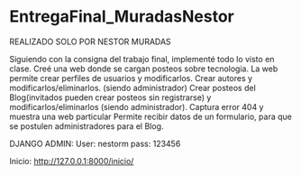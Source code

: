# EntregaFinal_MuradasNestor

REALIZADO SOLO POR NESTOR MURADAS



Siguiendo con la consigna del trabajo final, implementé todo lo visto en clase.
Creé una web donde se cargan posteos sobre tecnologia.
La web permite crear perfiles de usuarios y modificarlos.
Crear autores y modificarlos/eliminarlos. (siendo administrador)
Crear posteos del Blog(invitados pueden crear posteos sin registrarse) y modificarlos/eliminarlos (siendo administrador).
Captura error 404 y muestra una web particular
Permite recibir datos de un formulario, para que se postulen administradores para el Blog.

DJANGO ADMIN:
User: nestorm
pass: 123456

Inicio:
http://127.0.0.1:8000/inicio/


